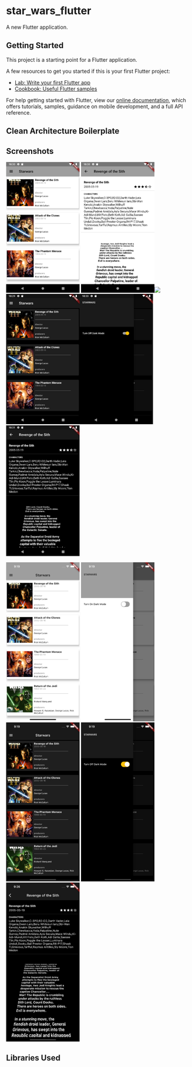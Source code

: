 # star_wars_flutter

A new Flutter application.

## Getting Started

This project is a starting point for a Flutter application.

A few resources to get you started if this is your first Flutter project:

- [Lab: Write your first Flutter app](https://flutter.dev/docs/get-started/codelab)
- [Cookbook: Useful Flutter samples](https://flutter.dev/docs/cookbook)

For help getting started with Flutter, view our
[online documentation](https://flutter.dev/docs), which offers tutorials,
samples, guidance on mobile development, and a full API reference.

## Clean Architecture Boilerplate

## Screenshots

<img src="screenshots/Screenshot_1617222626.png" width="200"> <img src="screenshots/Screenshot_1617222653.png" width="200"><img src="Screenshot_1617222637.png" width="200"> <img src="screenshots/Screenshot_1617222595.png" width="200"><img src="screenshots/Screenshot_1617222611.png" width="200"><img src="screenshots/Screenshot_1617222675.png" width="200"> 


<img src="screenshots/Simulator Screen Shot - iPhone 12 Pro Max - 2021-03-31 at 21.19.06.png" width="200">  <img src="screenshots/Simulator Screen Shot - iPhone 12 Pro Max - 2021-03-31 at 21.19.12.png" width="200"> <img src="screenshots/Simulator Screen Shot - iPhone 12 Pro Max - 2021-03-31 at 21.19.20.png" width="200"> <img src="screenshots/Simulator Screen Shot - iPhone 12 Pro Max - 2021-03-31 at 21.19.27.png" width="200">  <img src="screenshots/Simulator Screen Shot - iPhone 12 Pro Max - 2021-03-31 at 21.26.59.png" width="200"> 



## Libraries Used
